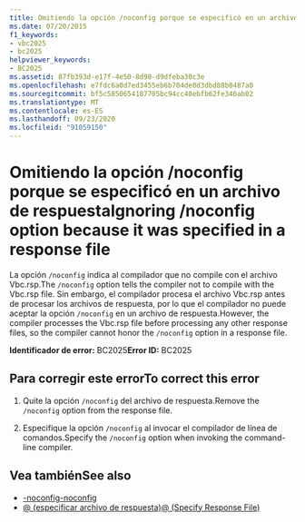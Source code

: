 ```yaml
---
title: Omitiendo la opción /noconfig porque se especificó en un archivo de respuesta
ms.date: 07/20/2015
f1_keywords:
- vbc2025
- bc2025
helpviewer_keywords:
- BC2025
ms.assetid: 87fb393d-e17f-4e50-8d98-d9dfeba30c3e
ms.openlocfilehash: e7fdc6a0d7ed3455eb6b704de0d3dbd88b0487a0
ms.sourcegitcommit: bf5c5850654187705bc94cc40ebfb62fe346ab02
ms.translationtype: MT
ms.contentlocale: es-ES
ms.lasthandoff: 09/23/2020
ms.locfileid: "91059150"
---
```

# <a name="ignoring-noconfig-option-because-it-was-specified-in-a-response-file"></a><span data-ttu-id="a2b7c-102">Omitiendo la opción /noconfig porque se especificó en un archivo de respuesta</span><span class="sxs-lookup"><span data-stu-id="a2b7c-102">Ignoring /noconfig option because it was specified in a response file</span></span>

<span data-ttu-id="a2b7c-103">La opción `/noconfig` indica al compilador que no compile con el archivo Vbc.rsp.</span><span class="sxs-lookup"><span data-stu-id="a2b7c-103">The `/noconfig` option tells the compiler not to compile with the Vbc.rsp file.</span></span> <span data-ttu-id="a2b7c-104">Sin embargo, el compilador procesa el archivo Vbc.rsp antes de procesar los archivos de respuesta, por lo que el compilador no puede aceptar la opción `/noconfig` en un archivo de respuesta.</span><span class="sxs-lookup"><span data-stu-id="a2b7c-104">However, the compiler processes the Vbc.rsp file before processing any other response files, so the compiler cannot honor the `/noconfig` option in a response file.</span></span>  
  
 <span data-ttu-id="a2b7c-105">**Identificador de error:** BC2025</span><span class="sxs-lookup"><span data-stu-id="a2b7c-105">**Error ID:** BC2025</span></span>  
  
## <a name="to-correct-this-error"></a><span data-ttu-id="a2b7c-106">Para corregir este error</span><span class="sxs-lookup"><span data-stu-id="a2b7c-106">To correct this error</span></span>  
  
1. <span data-ttu-id="a2b7c-107">Quite la opción `/noconfig` del archivo de respuesta.</span><span class="sxs-lookup"><span data-stu-id="a2b7c-107">Remove the `/noconfig` option from the response file.</span></span>  
  
2. <span data-ttu-id="a2b7c-108">Especifique la opción `/noconfig` al invocar el compilador de línea de comandos.</span><span class="sxs-lookup"><span data-stu-id="a2b7c-108">Specify the `/noconfig` option when invoking the command-line compiler.</span></span>  
  
## <a name="see-also"></a><span data-ttu-id="a2b7c-109">Vea también</span><span class="sxs-lookup"><span data-stu-id="a2b7c-109">See also</span></span>

- [<span data-ttu-id="a2b7c-110">-noconfig</span><span class="sxs-lookup"><span data-stu-id="a2b7c-110">-noconfig</span></span>](../reference/command-line-compiler/noconfig.md)
- [<span data-ttu-id="a2b7c-111">@ (especificar archivo de respuesta)</span><span class="sxs-lookup"><span data-stu-id="a2b7c-111">@ (Specify Response File)</span></span>](../reference/command-line-compiler/specify-response-file.md)
